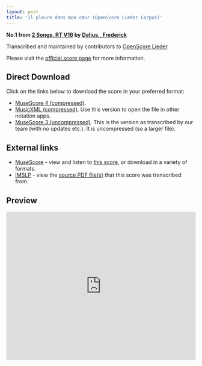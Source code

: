 ```yaml
---
layout: post
title: 'Il pleure dans mon cœur (OpenScore Lieder Corpus)'
---
```


__No.1 from [2 Songs, RT V16](https://fourscoreandmore.org/OpenScore/Delius%2C_Frederick/2_Songs%2C_RT_V16/) by [Delius,_Frederick](https://fourscoreandmore.org/OpenScore/Delius%2C_Frederick)__

Transcribed and maintained by contributors to [OpenScore Lieder].

Please visit the [official score page] for more information.

[official score page]: https://musescore.com/openscore-lieder-corpus/scores/6510449
[OpenScore Lieder]: https://musescore.com/openscore-lieder-corpus

## Direct Download

Click on the links below to download the score in your preferred format:
- [MuseScore 4 (compressed)](https://fourscoreandmore.org/OpenScore/Delius%2C_Frederick/2_Songs%2C_RT_V16/1_Il_pleure_dans_mon_c%C5%93ur.mscz).
- [MusicXML (compressed)](https://fourscoreandmore.org/OpenScore/Delius%2C_Frederick/2_Songs%2C_RT_V16/1_Il_pleure_dans_mon_c%C5%93ur.mxl). Use this version to open the file in other notation apps.
- [MuseScore 3 (uncompressed)](https://raw.githubusercontent.com/OpenScore/Lieder/refs/heads/main/scores/Delius%2C_Frederick/2_Songs%2C_RT_V16/1_Il_pleure_dans_mon_c%C5%93ur/lc6510449.mscx). This is the version as transcribed by our team (with no updates etc.). It is uncompressed (so a larger file).

## External links

- [MuseScore] - view and listen to [this score][MuseScore], or download in a variety of formats.
- [IMSLP] - view the [source PDF file(s)][IMSLP] that this score was transcribed from.

[MuseScore]: https://musescore.com/score/6510449
[IMSLP]: https://imslp.org/wiki/Special:ReverseLookup/148197

## Preview

<iframe width="100%" height="394" src="https://musescore.com/openscore-lieder-corpus/scores/6510449/embed" frameborder="0" allowfullscreen allow="autoplay; fullscreen"></iframe>
